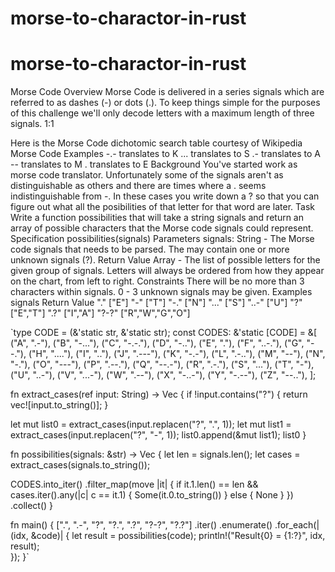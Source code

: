 # morse-to-charactor-in-rust

# morse-to-charactor-in-rust

Morse Code
Overview
Morse Code is delivered in a series signals which are referred to as dashes (-) or dots (.). To keep things simple for the purposes of this challenge we'll only decode letters with a maximum length of three signals.
1:1

Here is the Morse Code dichotomic search table courtesy of Wikipedia
Morse Code Examples
-.- translates to K
... translates to S
.- translates to A
-- translates to M
. translates to E
Background
You've started work as morse code translator. Unfortunately some of the signals aren't as distinguishable as others and there are times where a . seems indistinguishable from -. In these cases you write down a ? so that you can figure out what all the posibilities of that letter for that word are later.
Task
Write a function possibilities that will take a string signals and return an array of possible characters that the Morse code signals could represent.
Specification
possibilities(signals)
Parameters
signals: String - The Morse code signals that needs to be parsed. The may contain one or more unknown signals (?).
Return Value
Array<String> - The list of possible letters for the given group of signals. Letters will always be ordered from how they appear on the chart, from left to right.
Constraints
There will be no more than 3 characters within signals.
0 - 3 unknown signals may be given.
Examples
signals	Return Value
"."	["E"]
"-"	["T"]
"-."	["N"]
"..."	["S"]
"..-"	["U"]
"?"	["E","T"]
".?"	["I","A"]
"?-?"	["R","W","G","O"]


`type CODE = (&'static str, &'static str);
const CODES: &'static [CODE] = &[
  ("A", ".-"),
  ("B", "-..."),
  ("C", "-.-."),
  ("D", "-.."),
  ("E", "."),
  ("F", "..-."),
  ("G", "--."),
  ("H", "...."),
  ("I", ".."),
  ("J", ".---"),
  ("K", "-.-"),
  ("L", ".-.."),
  ("M", "--"),
  ("N", "-."),
  ("O", "---"),
  ("P", ".--."),
  ("Q", "--.-"),
  ("R", ".-."),
  ("S", "..."),
  ("T", "-"),
  ("U", "..-"),
  ("V", "...-"),
  ("W", ".--"),
  ("X", "-..-"),
  ("Y", "-.--"),
  ("Z", "--.."),
];

fn extract_cases(ref input: String) -> Vec<String> {
  if !input.contains("?") {
    return vec![input.to_string()];
  }

  let mut list0 = extract_cases(input.replacen("?", ".", 1));
  let mut list1 = extract_cases(input.replacen("?", "-", 1));
  list0.append(&mut list1);
  list0
}

fn possibilities(signals: &str) -> Vec<String> {
  let len = signals.len();
  let cases = extract_cases(signals.to_string());
  
  CODES.into_iter()
    .filter_map(move |it| {
      if it.1.len() == len && cases.iter().any(|c| c == it.1) {
        Some(it.0.to_string())
      } else {
        None
      }
     })
    .collect()
}

fn main() {
  [".", ".-", "?", "?.", ".?", "?-?", "?.?"]
    .iter()
    .enumerate()
    .for_each(|(idx, &code)| {
      let result = possibilities(code);
      println!("Result{0} = {1:?}", idx, result);    
    });
}`
